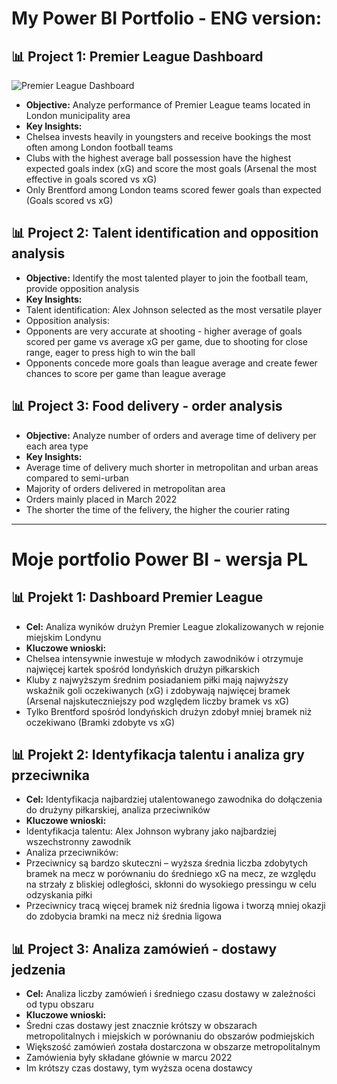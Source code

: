 # My Power BI Portfolio - ENG version:

## 📊 Project 1: Premier League Dashboard
![Premier League Dashboard](Portfolio/assets/Premier_league_dashboard.png)
- **Objective:** Analyze performance of Premier League teams located in London municipality area
- **Key Insights:**
- Chelsea invests heavily in youngsters and receive bookings the most often among London football teams
- Clubs with the highest average ball possession have the highest expected goals index (xG) and score the most goals (Arsenal the most effective in goals scored vs xG)
- Only Brentford among London teams scored fewer goals than expected (Goals scored vs xG)

## 📊 Project 2: Talent identification and opposition analysis
- **Objective:** Identify the most talented player to join the football team, provide opposition analysis
- **Key Insights:**
- Talent identification: Alex Johnson selected as the most versatile player
- Opposition analysis:
- Opponents are very accurate at shooting - higher average of goals scored per game vs average xG per game, due to shooting for close range, eager to press high to win the ball
- Opponents concede more goals than league average and create fewer chances to score per game than league average

## 📊 Project 3: Food delivery - order analysis
- **Objective:** Analyze number of orders and average time of delivery per each area type 
- **Key Insights:**
- Average time of delivery much shorter in metropolitan and urban areas compared to semi-urban
- Majority of orders delivered in metropolitan area
- Orders mainly placed in March 2022
- The shorter the time of the felivery, the higher the courier rating
--------------------------------------------------------------------------------------------------------------------
# Moje portfolio Power BI - wersja PL

## 📊 Projekt 1: Dashboard Premier League
- **Cel:** Analiza wyników drużyn Premier League zlokalizowanych w rejonie miejskim Londynu
- **Kluczowe wnioski:**
- Chelsea intensywnie inwestuje w młodych zawodników i otrzymuje najwięcej kartek spośród londyńskich drużyn piłkarskich
- Kluby z najwyższym średnim posiadaniem piłki mają najwyższy wskaźnik goli oczekiwanych (xG) i zdobywają najwięcej bramek (Arsenal najskuteczniejszy pod względem liczby bramek vs xG)
- Tylko Brentford spośród londyńskich drużyn zdobył mniej bramek niż oczekiwano (Bramki zdobyte vs xG)

## 📊 Projekt 2: Identyfikacja talentu i analiza gry przeciwnika
- **Cel:** Identyfikacja najbardziej utalentowanego zawodnika do dołączenia do drużyny piłkarskiej, analiza przeciwników
- **Kluczowe wnioski:**
- Identyfikacja talentu: Alex Johnson wybrany jako najbardziej wszechstronny zawodnik
- Analiza przeciwników:
- Przeciwnicy są bardzo skuteczni – wyższa średnia liczba zdobytych bramek na mecz w porównaniu do średniego xG na mecz, ze względu na strzały z bliskiej odległości, skłonni do wysokiego pressingu w celu odzyskania piłki
- Przeciwnicy tracą więcej bramek niż średnia ligowa i tworzą mniej okazji do zdobycia bramki na mecz niż średnia ligowa

## 📊 Project 3: Analiza zamówień - dostawy jedzenia
- **Cel:** Analiza liczby zamówień i średniego czasu dostawy w zależności od typu obszaru
- **Kluczowe wnioski:**
- Średni czas dostawy jest znacznie krótszy w obszarach metropolitalnych i miejskich w porównaniu do obszarów podmiejskich
- Większość zamówień została dostarczona w obszarze metropolitalnym
- Zamówienia były składane głównie w marcu 2022
- Im krótszy czas dostawy, tym wyższa ocena dostawcy
